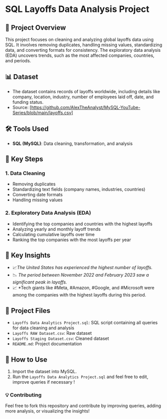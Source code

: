 # **SQL Layoffs Data Analysis Project**

## **📌 Project Overview**
This project focuses on cleaning and analyzing global layoffs data using SQL. It involves removing duplicates, handling missing values, standardizing data, and converting formats for consistency. The exploratory data analysis (EDA) uncovers trends, such as the most affected companies, countries, and periods.

## **📊 Dataset**
- The dataset contains records of layoffs worldwide, including details like company, location, industry, number of employees laid off, date, and funding status.
- Source: [https://github.com/AlexTheAnalyst/MySQL-YouTube-Series/blob/main/layoffs.csv]

## **🛠️ Tools Used**
- **SQL (MySQL)**: Data cleaning, transformation, and analysis

## **🔎 Key Steps**
### **1. Data Cleaning**
- Removing duplicates
- Standardizing text fields (company names, industries, countries)
- Converting date formats
- Handling missing values

### **2. Exploratory Data Analysis (EDA)**
- Identifying the top companies and countries with the highest layoffs
- Analyzing yearly and monthly layoff trends
- Calculating cumulative layoffs over time
- Ranking the top companies with the most layoffs per year

## **📌 Key Insights**
- 📈*The United States has experienced the highest number of layoffs.*
- 📉 *The period between November 2022 and February 2023 saw a significant peak in layoffs.*
- 📈 *Tech giants like #Meta, #Amazon, #Google, and #Microsoft were among the companies with the highest layoffs during this period.

## **📂 Project Files**
- `Layoffs Data Analytics Project.sql`: SQL script containing all queries for data cleaning and analysis
- `Layoffs RAW Dataset.csv`: Raw dataset
- `Layoffs Staging Dataset.csv`: Cleaned dataset 
- `README.md`: Project documentation

## **🚀 How to Use**
1. Import the dataset into MySQL.
2. Run the `Layoffs Data Analytics Project.sql` and feel free to edit, improve queries if necessary !

### **💡 Contributing**
Feel free to fork this repository and contribute by improving queries, adding more analysis, or visualizing the insights!
